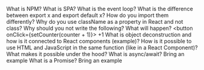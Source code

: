 What is NPM? 
What is SPA?
What is the event loop?
What is the difference between export x and export default x? How do you import them differently?
Why do you use className as a property in React and not class?
Why should you not write the following? What will happen?
<button onClick={setCounter(counter + 1)}> +1 </button>
What is object deconstruction and how is it connected to React components (example)?
How is it possible to use HTML and JavaScript in the same function (like in a React Component)? What makes it possible under the hood?
What is async/await? Bring an example
What is a Promise? Bring an example
